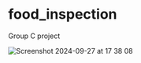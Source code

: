 # food_inspection
Group C project

![Screenshot 2024-09-27 at 17 38 08](https://github.com/user-attachments/assets/f55c2dc7-2f14-40d7-a362-0fcb8b8bb168)
